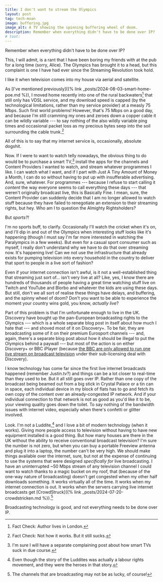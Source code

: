 ```yaml
---
title: I don't want to stream the Olympics
layout: post
tag: tech-moan
image: buffering.jpg
image_alt: A TV showing the spinning buffering wheel of doom.
description: Remember when everything didn't have to be done over IP?
# toot:
---
```


Remember when everything didn't have to be done over IP?

This, I will admit, is a rant that I have been boring my friends with at the pub for a long time (sorry, Alice). The Olympics has brought it to a head, but this complaint is one I have had ever since the Streaming Revolution took hold.

I like it when television comes into my house via aerial and satellite.

As [I've mentioned previously]({% link _posts/2024-08-03-smart-home-poe.md %}), I moved home recently into one of the rural backwaters[^1] that still only has VDSL service, and my download speed is capped (by the technological limitations, rather than my service provider) at a measly 75 Mbps. Such first world problems! However, that's 75 Mbps on a good day, and because I'm still cramming my ones and zeroes down a copper cable it can be wildly variable --- to say nothing of the also wildly variable ping times and occasional packet loss as my precious bytes seep into the soil surrounding the cable trunk.[^2]

All of this is to say that my internet service is, occasionally, absolute dogshit.

Now. If I were to want to watch telly nowadays, the obvious thing to do would be to purchase a smart TV,[^3] install the apps for the channels and Content Providers I wanted to watch, and stream whatever programmes I like. I can watch what I want, and if I part with Just A Tiny Amount of Money a Month, I can do so without having to put up with insufferable advertising. And, sure, whatever. For programmes --- because I refuse to start calling it _content_ the way everyone seems to call everything these days --- that weren't originally broadcast live, this is Basically Fine. I mean, sure, the Content Provider can suddenly decide that I am no longer allowed to watch stuff because they have failed to renegotiate an extension to their streaming rights, but hey. Who am I to question the Almighty Rightsholders?

But _sports?!_

I'm no sports buff, to clarify. Occasionally I'll watch the cricket when it's on, and I'll dip in and out of the Olympics when interesting stuff looks like it's happening (though I must say I'm far more interested in watching the Paralympics in a few weeks). But even for a casual sport consumer such as myself, I really don't understand why we have to do that over streaming now. It's happening live! Can we not use the infrastructure that already exists for pumping television into every household in the country to deliver that sport to people in a live sort of fashion?

Even if your internet connection isn't awful, is it not a well-established thing that streaming just sort of... isn't very live at all? Like, yes, I know there are hundreds of thousands of people having a great time watching stuff live on Twitch and YouTube and Blorbo and whatever the kids are using these days. But still, don't we all sort of realise these things have delays, and buffering, and the spinny wheel of doom? Don't you want to be able to experience the moment your country wins gold, you know, _actually live_?

Part of this problem is that I'm unfortunate enough to live in the UK. Discovery have bought up the pan-European broadcasting rights to the Olympics --- which is a whole separate blog post in itself about how much I hate that --- and shoved most of it on Discovery+. To be fair, they are broadcasting some of it on their premium Eurosport channels --- and, again, there's a separate blog post about how it should be illegal to put the Olympics behind a paywall --- but most of the action is on either Discovery+ or BBC iPlayer (because [the BBC are only allowed to run one live stream on broadcast television](https://www.bbc.co.uk/sport/articles/cjk3vkpxz1po) under their sub-licensing deal with Discovery).

I know technology has come far since the first live internet broadcasts happened (remember Justin.tv?) and things can be a lot closer to real-time than they used to be. But it all still goes over IP. Rather than one copy of the broadcast being beamed out from a big stick in Crystal Palace or a tin can in space, each individual device in my block of flats has to go and fetch its own copy of the content over an already-congested IP network. And if your individual connection to that network is not as good as you'd like it to be, your viewing quality goes down the toilet. To say nothing of the bandwidth issues with internet video, especially when there's confetti or glitter involved.

Look. I'm not a Luddite,[^4] and I love a bit of modern technology (when it works). Giving more people access to television without having to have new equipment installed is a good thing. But how many houses are there in the UK without the ability to receive conventional broadcast television? I'm sure the number is not zero, but when you can buy a portable Freeview antenna and plug it into a laptop, the number can't be very high. We should make things available over the internet, sure, but not at the expense of continuing to use the systems that were designed _specifically for_ live broadcasting. I have an uninterrupted ~50 Mbps stream of any television channel I could want to watch thanks to a magic bucket on my roof, that (because of the one-way nature of broadcasting) doesn't get congested when my other half downloads something. It works virtually all of the time. It works when my internet connection is out. It works when the servers carrying live internet broadcasts get [CrowdStruck]({% link _posts/2024-07-20-crowdstricken.md %}).[^5]

Broadcasting technology is good, and not everything needs to be done over IP.


[^1]: Fact Check: Author lives in London.
[^2]: Fact Check: Not how it works. But it still sucks.
[^3]: I'm sure I will have a separate complaining post about how smart TVs suck in due course.
[^4]: Even though the story of the Luddites was actually a labour rights movement, and they were the heroes in that story.
[^5]: The channels that are broadcasting may not be as lucky, of course!

